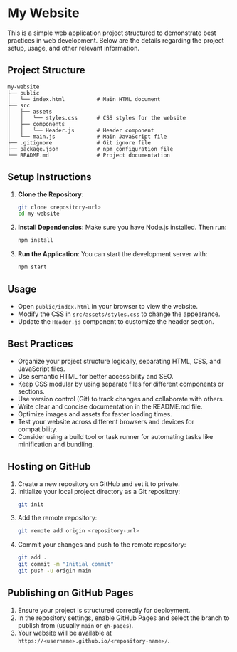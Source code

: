 # My Website

This is a simple web application project structured to demonstrate best practices in web development. Below are the details regarding the project setup, usage, and other relevant information.

## Project Structure

```
my-website
├── public
│   └── index.html          # Main HTML document
├── src
│   ├── assets
│   │   └── styles.css      # CSS styles for the website
│   ├── components
│   │   └── Header.js       # Header component
│   └── main.js             # Main JavaScript file
├── .gitignore              # Git ignore file
├── package.json            # npm configuration file
└── README.md               # Project documentation
```

## Setup Instructions

1. **Clone the Repository**: 
   ```bash
   git clone <repository-url>
   cd my-website
   ```

2. **Install Dependencies**: 
   Make sure you have Node.js installed. Then run:
   ```bash
   npm install
   ```

3. **Run the Application**: 
   You can start the development server with:
   ```bash
   npm start
   ```

## Usage

- Open `public/index.html` in your browser to view the website.
- Modify the CSS in `src/assets/styles.css` to change the appearance.
- Update the `Header.js` component to customize the header section.

## Best Practices

- Organize your project structure logically, separating HTML, CSS, and JavaScript files.
- Use semantic HTML for better accessibility and SEO.
- Keep CSS modular by using separate files for different components or sections.
- Use version control (Git) to track changes and collaborate with others.
- Write clear and concise documentation in the README.md file.
- Optimize images and assets for faster loading times.
- Test your website across different browsers and devices for compatibility.
- Consider using a build tool or task runner for automating tasks like minification and bundling.

## Hosting on GitHub

1. Create a new repository on GitHub and set it to private.
2. Initialize your local project directory as a Git repository:
   ```bash
   git init
   ```
3. Add the remote repository:
   ```bash
   git remote add origin <repository-url>
   ```
4. Commit your changes and push to the remote repository:
   ```bash
   git add .
   git commit -m "Initial commit"
   git push -u origin main
   ```

## Publishing on GitHub Pages

1. Ensure your project is structured correctly for deployment.
2. In the repository settings, enable GitHub Pages and select the branch to publish from (usually `main` or `gh-pages`).
3. Your website will be available at `https://<username>.github.io/<repository-name>/`.